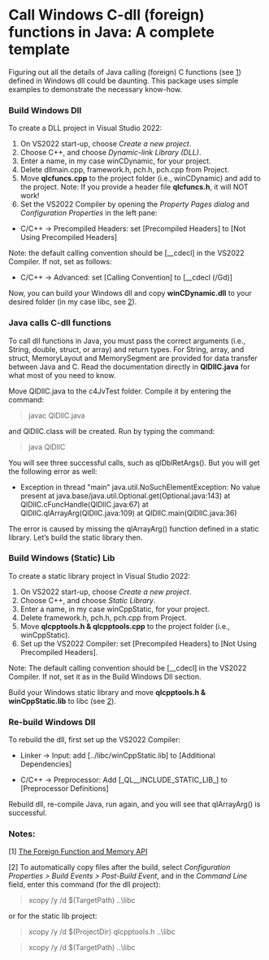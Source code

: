 # Call Windows C-dll (foreign) functions in Java: A complete template
Figuring out all the details of Java calling (foreign) C functions (see [1](#notes)) defined in Windows dll could be daunting. This package uses simple examples to demonstrate the necessary know-how.

### Build Windows Dll
To create a DLL project in Visual Studio 2022:
1.	On VS2022 start-up, choose *Create a new project*.
2.	Choose C++, and choose *Dynamic-link Library (DLL)*.
3.	Enter a name, in my case winCDynamic, for your project.
4.	Delete dllmain.cpp, framework.h, pch.h, pch.cpp from Project.
5.	Move **qlcfuncs.cpp** to the project folder (i.e., winCDynamic) and add to the project. Note: If you provide a header file **qlcfuncs.h**, it will NOT work!
6.	Set the VS2022 Compiler by opening the *Property Pages dialog* and *Configuration Properties* in the left pane:

- C/C++ -> Precompiled Headers: 
set [Precompiled Headers] to [Not Using Precompiled Headers]

Note: the default calling convention should be [__cdecl] in the VS2022 Compiler. If not, set as follows:
- C/C++ -> Advanced: 
		set [Calling Convention] to [__cdecl (/Gd)]

Now, you can build your Windows dll and copy **winCDynamic.dll** to your desired folder (in my case libc, see [2](#notes)).

### Java calls C-dll functions
To call dll functions in Java, you must pass the correct arguments (i.e., String, double, struct, or array) and return types. For String, array, and struct, MemoryLayout and MemorySegment are provided for data transfer between Java and C. Read the documentation directly in **QlDllC.java** for what most of you need to know.

Move QlDllC.java to the c4JvTest folder. Compile it by entering the command:
> javac QlDllC.java

and QlDllC.class will be created. Run by typing the command:
> java QlDllC

You will see three successful calls, such as qlDblRetArgs(). But you will get the following error as well:
- Exception in thread "main" java.util.NoSuchElementException: No value present
        at java.base/java.util.Optional.get(Optional.java:143)
        at QlDllC.cFuncHandle(QlDllC.java:67)
        at QlDllC.qlArrayArg(QlDllC.java:109)
        at QlDllC.main(QlDllC.java:36)

The error is caused by missing the qlArrayArg() function defined in a static library. Let’s build the static library then.

### Build Windows (Static) Lib
To create a static library project in Visual Studio 2022:
1.	On VS2022 start-up, choose *Create a new project*.
2.	Choose C++, and choose *Static Library*.
3.	Enter a name, in my case winCppStatic, for your project.
4.	Delete framework.h, pch.h, pch.cpp from Project.
5.	Move **qlcpptools.h & qlcpptools.cpp** to the project folder (i.e., winCppStatic).
6.	Set up the VS2022 Compiler:	set [Precompiled Headers] to [Not Using Precompiled Headers].

Note: The default calling convention should be [__cdecl] in the VS2022 Compiler. If not, set it as in the Build Windows Dll section.

Build your Windows static library and move **qlcpptools.h & winCppStatic.lib** to libc (see [2](#notes)).

### Re-build Windows Dll
To rebuild the dll, first set up the VS2022 Compiler:
- Linker -> Input: 
add [../libc/winCppStatic.lib] to [Additional Dependencies]

- C/C++ -> Preprocessor: 
Add [\_QL__INCLUDE_STATIC_LIB_] to [Preprocessor Definitions]

Rebuild dll, re-compile Java, run again, and you will see that qlArrayArg() is successful.

### Notes:
[1] [The Foreign Function and Memory API](https://dev.java/learn/ffm/)

[2] To automatically copy files after the build, select *Configuration Properties > Build Events > Post-Build Event*, and in the *Command Line* field, enter this command (for the dll project):
> xcopy /y /d $(TargetPath)  ..\\libc

or for the static lib project:
> xcopy /y /d $(ProjectDir) qlcpptools.h ..\\libc

> xcopy /y /d $(TargetPath) ..\\libc
